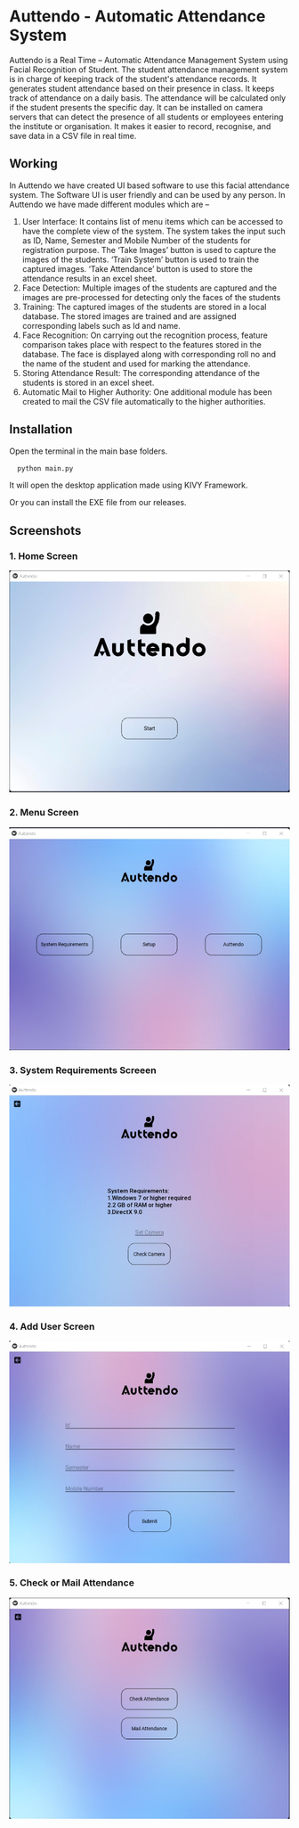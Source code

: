 
# Auttendo - Automatic Attendance System

Auttendo is a Real Time – Automatic Attendance Management System using Facial Recognition of Student. The student attendance management system is in charge of keeping track of the student's attendance records. It generates student attendance based on their presence in class. It keeps track of attendance on a daily basis. The attendance will be calculated only if the student presents the specific day.
It can be installed on camera servers that can detect the presence of all students or employees entering the institute or organisation. It makes it easier to record, recognise, and save data in a CSV file in real time.

## Working

In Auttendo we have created UI based software to use this facial attendance system. The Software UI is user friendly and can be used by any person. In Auttendo we have made different modules which are – 
1.	User Interface: It contains list of menu items which can be accessed to have the complete view of the system. The system takes the input such as ID, Name, Semester and Mobile Number of the students for registration purpose. The ‘Take Images’ button is used to capture the images of the students. ‘Train System’ button is used to train the captured images. ‘Take Attendance’ button is used to store the attendance results in an excel sheet. 
2.	Face Detection: Multiple images of the students are captured and the images are pre-processed for detecting only the faces of the students
3.	Training: The captured images of the students are stored in a local database. The stored images are trained and are assigned corresponding labels such as Id and name.
4.	Face Recognition: On carrying out the recognition process, feature comparison takes place with respect to the features stored in the database. The face is displayed along with corresponding roll no and the name of the student and used for marking the attendance.
5.	Storing Attendance Result: The corresponding attendance of the students is stored in an excel sheet.
6.	Automatic Mail to Higher Authority: One additional module has been created to mail the CSV file automatically to the higher authorities.


## Installation

Open the terminal in the main base folders.

```bash
  python main.py
```
It will open the desktop application made using KIVY Framework.

Or you can install the EXE file from our releases.
## Screenshots
### 1. Home Screen
![App Screenshot](https://github.com/nullbite-coder/Auttendo-Code/blob/main/screenshots/01.jpg)
### 2. Menu Screen
![App Screenshot](https://github.com/nullbite-coder/Auttendo-Code/blob/main/screenshots/02.jpg)
### 3. System Requirements Screeen
![App Screenshot](https://github.com/nullbite-coder/Auttendo-Code/blob/main/screenshots/03.jpg)
### 4. Add User Screen
![App Screenshot](https://github.com/nullbite-coder/Auttendo-Code/blob/main/screenshots/04.jpg)
### 5. Check or Mail Attendance
![App Screenshot](https://github.com/nullbite-coder/Auttendo-Code/blob/main/screenshots/05.jpg)

